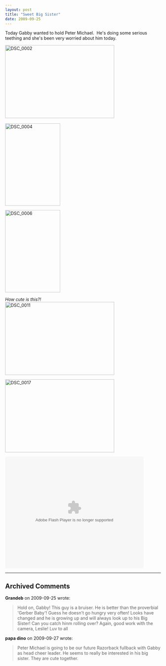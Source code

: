 ```yaml
---
layout: post
title: "Sweet Big Sister"
date: 2009-09-25
---
```


<p>Today Gabby wanted to hold Peter Michael.&#160; He's doing some serious teething and she's been very worried about him today.&#160; </p>  <p><a href="/thepaladinos/assets/images/DSC_0002.jpg" target="_blank"><img style="border-right-width: 0px; border-top-width: 0px; border-bottom-width: 0px; border-left-width: 0px" border="0" alt="DSC_0002" src="/thepaladinos/assets/images/DSC_0002_thumb.jpg" width="353" height="236" /></a>&#160; </p>  <p><a href="/thepaladinos/assets/images/DSC_0004.jpg" target="_blank"><img style="border-right-width: 0px; border-top-width: 0px; border-bottom-width: 0px; border-left-width: 0px" border="0" alt="DSC_0004" src="/thepaladinos/assets/images/DSC_0004_thumb.jpg" width="178" height="266" /></a> </p>  <p><a href="/thepaladinos/assets/images/DSC_0006.jpg" target="_blank"><img style="border-right-width: 0px; border-top-width: 0px; border-bottom-width: 0px; border-left-width: 0px" border="0" alt="DSC_0006" src="/thepaladinos/assets/images/DSC_0006_thumb.jpg" width="178" height="266" /></a> </p>  <p><em>How cute is this?!</em>     <br /><a href="/thepaladinos/assets/images/DSC_0011.jpg" target="_blank"><img style="border-right-width: 0px; border-top-width: 0px; border-bottom-width: 0px; border-left-width: 0px" border="0" alt="DSC_0011" src="/thepaladinos/assets/images/DSC_0011_thumb.jpg" width="353" height="236" /></a> </p>  <p><a href="/thepaladinos/assets/images/DSC_0017.jpg" target="_blank"><img style="border-right-width: 0px; border-top-width: 0px; border-bottom-width: 0px; border-left-width: 0px" border="0" alt="DSC_0017" src="/thepaladinos/assets/images/DSC_0017_thumb.jpg" width="353" height="236" /></a> </p> <embed height="361" type="application/x-shockwave-flash" width="448" src="http://static.photobucket.com/player.swf?file=http://vid170.photobucket.com/albums/u252/mjpalad/P1040056.flv" allowfullscreen="true" allownetworking="all" wmode="transparent" />


---

## Archived Comments

**Grandeb** on 2009-09-25 wrote:

> Hold on, Gabby!  This guy is a bruiser.  He is better than the proverbial 'Gerber Baby'!  Guess he doesn't go hungry very often!  Looks have changed and he is growing up and will always look up to his Big Sister!  Can you catch hinm rolling over?  Again, good work with the camera, Leslie!  Luv to all

**papa dino** on 2009-09-27 wrote:

> Peter Michael is going to be our future Razorback fullback with Gabby as head cheer leader. He seems to really be interested in his big sister. They are cute together.
